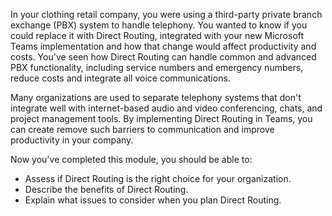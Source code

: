 In your clothing retail company, you were using a third-party private branch exchange (PBX) system to handle telephony. You wanted to know if you could replace it with Direct Routing, integrated with your new Microsoft Teams implementation and how that change would affect productivity and costs. You've seen how Direct Routing can handle common and advanced PBX functionality, including service numbers and emergency numbers, reduce costs and integrate all voice communications.

Many organizations are used to separate telephony systems that don't integrate well with internet-based audio and video conferencing, chats, and project management tools. By implementing Direct Routing in Teams, you can create remove such barriers to communication and improve productivity in your company.

Now you've completed this module, you should be able to:

- Assess if Direct Routing is the right choice for your organization.
- Describe the benefits of Direct Routing.
- Explain what issues to consider when you plan Direct Routing.
